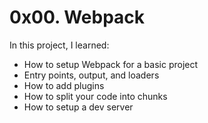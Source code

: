 # 0x00. Webpack
In this project, I learned:
- How to setup Webpack for a basic project
- Entry points, output, and loaders
- How to add plugins
- How to split your code into chunks
- How to setup a dev server